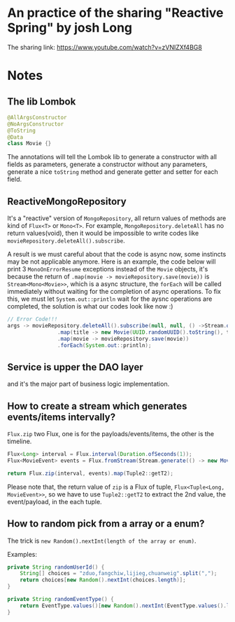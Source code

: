 # An practice of the sharing "Reactive Spring" by josh Long

The sharing link: https://www.youtube.com/watch?v=zVNIZXf4BG8

# Notes

## The lib Lombok

```java
@AllArgsConstructor
@NoArgsConstructor
@ToString
@Data
class Movie {}
```

The annotations will tell the Lombok lib to generate a constructor with all fields as parameters, generate a constructor without any parameters, generate a nice `toString` method and generate getter and setter for each field.

## ReactiveMongoRepository

It's a "reactive" version of `MongoRepository`, all return values of methods are kind of `Flux<T>` or `Mono<T>`.
For example, `MongoRepository.deleteAll` has no return values(void), then it would be impossible to write codes like `movieRepository.deleteAll().subscribe`.

A result is we must careful about that the code is async now, some instincts may be not applicable anymore. Here is an example, the code below will print 3 `MonoOnErrorResume` exceptions instead of the `Movie` objects, it's because the return of `.map(movie -> movieRepository.save(movie))` is `Stream<Mono<Movie>>`, which is a async structure, the `forEach` will be called immediately without waiting for the completion of async operations. To fix this, we must let `System.out::println` wait for the aysnc operations are completed, the solution is what our codes look like now :)
```java
// Error Code!!!
args -> movieRepository.deleteAll().subscribe(null, null, () ->Stream.of("Hero", "3 idiots", "Huang Fei Hong")
                .map(title -> new Movie(UUID.randomUUID().toString(), title, title))
                .map(movie -> movieRepository.save(movie))
                .forEach(System.out::println);
```

## Service is upper the DAO layer

and it's the major part of business logic implementation.

## How to create a stream which generates events/items intervally?

`Flux.zip` two Flux, one is for the payloads/events/items, the other is the timeline.
```java
Flux<Long> interval = Flux.interval(Duration.ofSeconds(1));
Flux<MovieEvent> events = Flux.fromStream(Stream.generate(() -> new MovieEvent(movie, new Date(), randomUserId(), randomEventType())));

return Flux.zip(interval, events).map(Tuple2::getT2);
```

Please note that, the return value of `zip` is a Flux of tuple, `Flux<Tuple<Long, MovieEvent>>`, so we have to use `Tuple2::getT2` to extract the 2nd value, the event/payload, in the each tuple.

## How to random pick from a array or a enum?

The trick is `new Random().nextInt(length of the array or enum)`.

Examples:
```java
private String randomUserId() {
    String[] choices = "zduo,fangchiw,lijieg,chuanweig".split(",");
    return choices[new Random().nextInt(choices.length)];
}

private String randomEventType() {
    return EventType.values()[new Random().nextInt(EventType.values().length)].toString();
}
```
